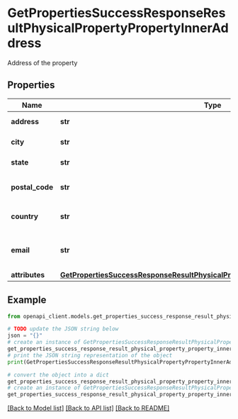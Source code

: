 # GetPropertiesSuccessResponseResultPhysicalPropertyPropertyInnerAddress

Address of the property

## Properties

Name | Type | Description | Notes
------------ | ------------- | ------------- | -------------
**address** | **str** | Street address | [optional] 
**city** | **str** | City of the property | [optional] 
**state** | **str** | State of the property | [optional] 
**postal_code** | **str** | Postal code of the property | [optional] 
**country** | **str** | Country of the property | [optional] 
**email** | **str** | Contact email for the property | [optional] 
**attributes** | [**GetPropertiesSuccessResponseResultPhysicalPropertyPropertyInnerAddressAttributes**](GetPropertiesSuccessResponseResultPhysicalPropertyPropertyInnerAddressAttributes.md) |  | [optional] 

## Example

```python
from openapi_client.models.get_properties_success_response_result_physical_property_property_inner_address import GetPropertiesSuccessResponseResultPhysicalPropertyPropertyInnerAddress

# TODO update the JSON string below
json = "{}"
# create an instance of GetPropertiesSuccessResponseResultPhysicalPropertyPropertyInnerAddress from a JSON string
get_properties_success_response_result_physical_property_property_inner_address_instance = GetPropertiesSuccessResponseResultPhysicalPropertyPropertyInnerAddress.from_json(json)
# print the JSON string representation of the object
print(GetPropertiesSuccessResponseResultPhysicalPropertyPropertyInnerAddress.to_json())

# convert the object into a dict
get_properties_success_response_result_physical_property_property_inner_address_dict = get_properties_success_response_result_physical_property_property_inner_address_instance.to_dict()
# create an instance of GetPropertiesSuccessResponseResultPhysicalPropertyPropertyInnerAddress from a dict
get_properties_success_response_result_physical_property_property_inner_address_from_dict = GetPropertiesSuccessResponseResultPhysicalPropertyPropertyInnerAddress.from_dict(get_properties_success_response_result_physical_property_property_inner_address_dict)
```
[[Back to Model list]](../README.md#documentation-for-models) [[Back to API list]](../README.md#documentation-for-api-endpoints) [[Back to README]](../README.md)


